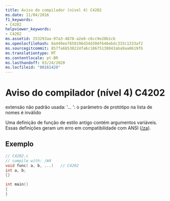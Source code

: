 ```yaml
---
title: Aviso do compilador (nível 4) C4202
ms.date: 11/04/2016
f1_keywords:
- C4202
helpviewer_keywords:
- C4202
ms.assetid: 253293aa-97a3-4878-a2e8-c6cc9e20b1cb
ms.openlocfilehash: 8a449ee7650196d34d30df646ebdc333c1333af2
ms.sourcegitcommit: 857fa6b530224fa6c18675138043aba9aa0619fb
ms.translationtype: MT
ms.contentlocale: pt-BR
ms.lasthandoff: 03/24/2020
ms.locfileid: "80161420"
---
```

# <a name="compiler-warning-level-4-c4202"></a>Aviso do compilador (nível 4) C4202

extensão não padrão usada: '... ': o parâmetro de protótipo na lista de nomes é inválido

Uma definição de função de estilo antigo contém argumentos variáveis. Essas definições geram um erro em compatibilidade com ANSI ([/za](../../build/reference/za-ze-disable-language-extensions.md)).

## <a name="example"></a>Exemplo

```c
// C4202.c
// compile with: /W4
void func( a, b, ...)   // C4202
int a, b;
{}

int main()
{
}
```
